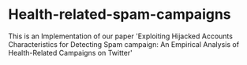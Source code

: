 # Health-related-spam-campaigns
This is an Implementation of our paper 'Exploiting Hijacked Accounts Characteristics for Detecting Spam campaign: An Empirical Analysis of Health-Related Campaigns on Twitter'
